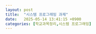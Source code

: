 ```yaml
---
layout: post
title:  "시스템 프로그래밍 과제"
date:   2025-05-14 13:41:15 +0900
categories: [학교과목정리,시스템 프로그래밍]
---
```


